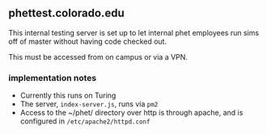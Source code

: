 

## phettest.colorado.edu

This internal testing server is set up to let internal phet employees run sims off of master without having 
code checked out.

This must be accessed from on campus or via a VPN. 

### implementation notes

* Currently this runs on Turing
* The server, `index-server.js`, runs via `pm2`
* Access to the ~/phet/ directory over http is through apache, and is configured in `/etc/apache2/httpd.conf`

